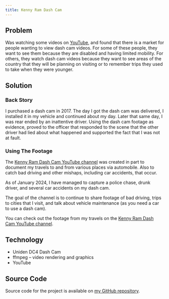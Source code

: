 ```yaml
---
title: Kenny Ram Dash Cam
---
```


## Problem

Was watching some videos on [YouTube](https://www.youtube.com/channel/UCB7rvymUaUbbig3skv2zvCQ/), and found 
that there is a market for people wanting to view dash cam videos. For some of these people, they want to 
see them because they are disabled and having limited mobility. For others, they watch dash cam videos 
because they want to see areas of the country that they will be planning on visiting or to
remember trips they used to take when they were younger. 

## Solution

### Back Story

I purchased a dash cam in 2017. The day I got the dash cam was delivered, I installed
it in my vehicle and continued about my day. Later that same day, I was rear ended
by an inattentive driver. Using the dash cam footage as evidence, proved to the officer
that responded to the scene that the other driver had lied about what happened and 
supported the fact that I was not at fault. 

### Using The Footage

The 
[Kenny Ram Dash Cam YouTube channel](https://www.youtube.com/channel/UCB7rvymUaUbbig3skv2zvCQ/) 
was created in part
to document my travels to and from various places via automobile.  Also to catch bad 
driving and other mishaps, including car accidents, that occur. 

As of January 2024, I have managed to capture a police chase, drunk driver, and 
several car accidents on my dash cam.

The goal of the channel is to continue to share footage of bad driving, trips to cities 
that I visit, and talk about vehicle maintenance (as you need a car to use a dash cam). 

You can check out the footage from my travels on the 
[Kenny Ram Dash Cam YouTube channel](https://www.youtube.com/channel/UCB7rvymUaUbbig3skv2zvCQ/).

## Technology

* Uniden DC4 Dash Cam
* ffmpeg – video rendering and graphics
* YouTube

## Source Code

Source code for the project is available on 
[my GitHub repository](https://github.com/almostengr/videoprocessor).
